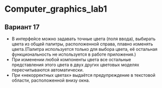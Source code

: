 # Computer_graphics_lab1
## Вариант 17
 - В интерфейсе можно задавать точные цвета (поля ввода), выбирать цвета из общей палитры, расположенной справа, плавно изменять цвета.(Палитра используется только для выбора цвета, её остальная функциональность не используется в работе приложения.)</br>
 - При изменении любой компоненты цвета все остальные представления этого цвета в двух других цветовых моделях пересчитываются автоматически.</br>
 - При «некорректных цветах» выдаётся предупреждение в текстовой области, расположенной внизу окна.</br>
